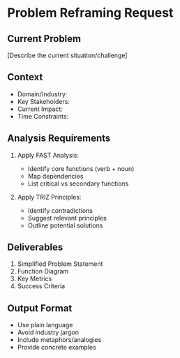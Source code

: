 # Problem Reframing Request

## Current Problem
[Describe the current situation/challenge]

## Context
- Domain/Industry: 
- Key Stakeholders:
- Current Impact:
- Time Constraints:

## Analysis Requirements
1. Apply FAST Analysis:
   - Identify core functions (verb + noun)
   - Map dependencies
   - List critical vs secondary functions

2. Apply TRIZ Principles:
   - Identify contradictions
   - Suggest relevant principles
   - Outline potential solutions

## Deliverables
1. Simplified Problem Statement
2. Function Diagram
3. Key Metrics
4. Success Criteria

## Output Format
- Use plain language
- Avoid industry jargon
- Include metaphors/analogies
- Provide concrete examples